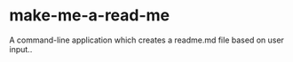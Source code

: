 # make-me-a-read-me
A command-line application which creates a readme.md file based on user input..
